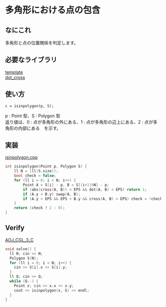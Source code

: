 # 多角形における点の包含

## なにこれ
多角形と点の位置関係を判定します。

## 必要なライブラリ
[template](https://github.com/Oxojo/Oxojo-Library/blob/main/Geometry/template.md) <br>
[dot_cross](https://github.com/Oxojo/Oxojo-Library/blob/main/Geometry/dot_cross.md)

## 使い方
```
c = isinpolygon(p, S);
```
p : Point 型、S : Polygon 型 <br>
返り値は、0 : 点が多角形の外にある、1 : 点が多角形の辺上にある、2 : 点が多角形の内部にある　を示す。

## 実装
[isinpolygon.cpp](https://github.com/Oxojo/Oxojo-Library/blob/main/Geometry/isinpolygon.cpp)
```cpp
int isinpolygon(Point p, Polygon S) {
    ll N = (ll)S.size();
    bool check = false;
    for (ll i = 0; i < N; i++) {
        Point A = S[i] - p, B = S[(i+1)%N] - p;
        if (abs(cross(A, B)) < EPS && dot(A, B) < EPS) return 1;
        if (A.y > B.y) swap(A, B);
        if (A.y < EPS && EPS < B.y && cross(A, B) > EPS) check = !check;
    }
    return (check ? 2 : 0);
}
```

## Verify
[AOJ_CGL_3_C](https://onlinejudge.u-aizu.ac.jp/courses/library/4/CGL/all/CGL_3_C)
```cpp
void solve() {
  ll N; cin >> N;
  Polygon S(N);
  for (ll i = 0; i < N; i++) {
    cin >> S[i].x >> S[i].y;
  }
  ll Q; cin >> Q;
  while (Q--) {
    Point x; cin >> x.x >> x.y;
    cout << isinpolygon(x, S) << endl;
  }
}
```
